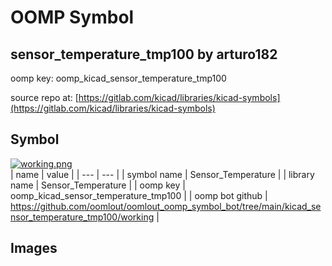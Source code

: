 # OOMP Symbol  
## sensor_temperature_tmp100  by arturo182  
  
oomp key: oomp_kicad_sensor_temperature_tmp100  
  
source repo at: [https://gitlab.com/kicad/libraries/kicad-symbols](https://gitlab.com/kicad/libraries/kicad-symbols)  
## Symbol  
  
[![working.png](working_600.png)](working.png)  
| name | value | 
| --- | --- | 
| symbol name | Sensor_Temperature | 
| library name | Sensor_Temperature | 
| oomp key | oomp_kicad_sensor_temperature_tmp100 | 
| oomp bot github | https://github.com/oomlout/oomlout_oomp_symbol_bot/tree/main/kicad_sensor_temperature_tmp100/working | 
## Images  
